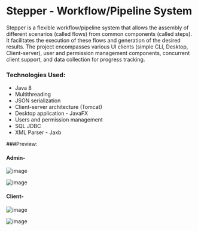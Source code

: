 # Stepper - Workflow/Pipeline System
Stepper is a flexible workflow/pipeline system that allows the assembly of different scenarios (called flows) from common components (called steps). 
It facilitates the execution of these flows and generation of the desired results. The project encompasses various UI clients (simple CLI, Desktop, Client-server), user and permission management components, concurrent client support, and data collection for progress tracking.

### Technologies Used:
- Java 8
- Multithreading
- JSON serialization
- Client-server architecture (Tomcat)
- Desktop application - JavaFX
- Users and permission management
- SQL JDBC
- XML Parser - Jaxb

###Preview:
#### Admin-
  ![image](https://github.com/AmitAvital1/stepper/assets/116808245/bec240b8-741f-4f41-968e-fc7e37de1e5d)
  
![image](https://github.com/AmitAvital1/stepper/assets/116808245/879972e3-c6f0-4814-a76a-e78690c4dc42)



#### Client-

  ![image](https://github.com/AmitAvital1/stepper/assets/116808245/7be3c125-0813-49cb-a9e8-a2924c89411b)
  
  ![image](https://github.com/AmitAvital1/stepper/assets/116808245/87d28219-8653-4f09-bf59-ffd158432d3d)

